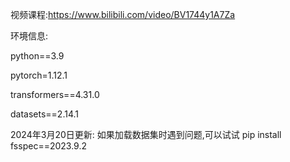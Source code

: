 视频课程:https://www.bilibili.com/video/BV1744y1A7Za

环境信息:

python==3.9

pytorch=1.12.1

transformers==4.31.0

datasets==2.14.1

2024年3月20日更新: 如果加载数据集时遇到问题,可以试试 pip install fsspec==2023.9.2
